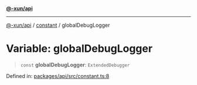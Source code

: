 [**@-xun/api**](../../README.md)

***

[@-xun/api](../../README.md) / [constant](../README.md) / globalDebugLogger

# Variable: globalDebugLogger

> `const` **globalDebugLogger**: `ExtendedDebugger`

Defined in: [packages/api/src/constant.ts:8](https://github.com/Xunnamius/api-utils/blob/5d75eafe8fcae226a3b6f99a43817184692fd9bf/packages/api/src/constant.ts#L8)
